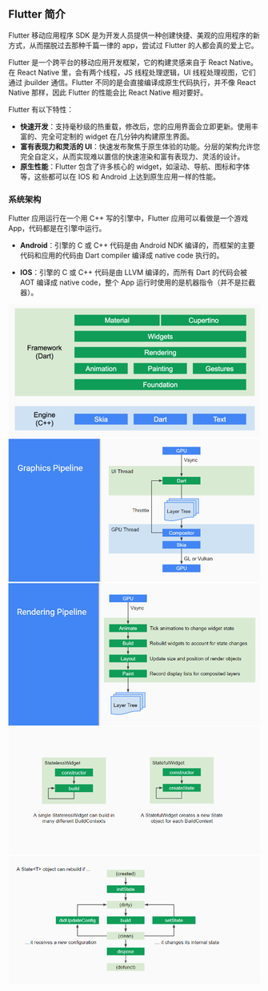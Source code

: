 
## Flutter 简介
Flutter 移动应用程序 SDK 是为开发人员提供一种创建快捷、美观的应用程序的新方式，从而摆脱过去那种千篇一律的 app，尝试过 Flutter 的人都会真的爱上它。

Flutter 是一个跨平台的移动应用开发框架，它的构建灵感来自于 React Native。在 React Native 里，会有两个线程，JS 线程处理逻辑，UI 线程处理视图，它们通过 jbuilder 通信。Flutter 不同的是会直接编译成原生代码执行，并不像 React Native 那样，因此 Flutter 的性能会比 React Native 相对要好。

Flutter 有以下特性：
- **快速开发**：支持毫秒级的热重载，修改后，您的应用界面会立即更新。使用丰富的、完全可定制的 widget 在几分钟内构建原生界面。
- **富有表现力和灵活的 UI**：快速发布聚焦于原生体验的功能。分层的架构允许您完全自定义，从而实现难以置信的快速渲染和富有表现力、灵活的设计。
- **原生性能**：Flutter 包含了许多核心的 widget，如滚动、导航、图标和字体等，这些都可以在 IOS 和 Android 上达到原生应用一样的性能。

### 系统架构
Flutter 应用运行在一个用 C++ 写的引擎中，Flutter 应用可以看做是一个游戏 App，代码都是在引擎中运行。

- **Android**：引擎的 C 或 C++ 代码是由 Android NDK 编译的，而框架的主要代码和应用的代码由 Dart compiler 编译成 native code 执行的。

- **IOS**：引擎的 C 或 C++ 代码是由 LLVM 编译的，而所有 Dart 的代码会被 AOT 编译成 native code，整个 App 运行时使用的是机器指令（并不是拦截器）。

![no-shadow](/../../image/20180701221513.png)
![no-shadow](/../../image/20180701221518.png)
![no-shadow](/../../image/20180701221523.png)
![no-shadow](/../../image/20180701221529.png)
![no-shadow](/../../image/20180701221534.png)
